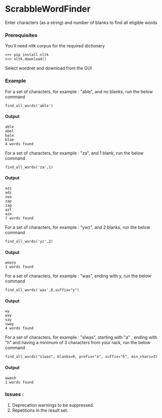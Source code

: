 # ScrabbleWordFinder
Enter characters (as a string) and number of blanks to find all eligible words

### Prerequisites

You'll need nltk corpus for the required dictionary

```
>>> pip install nltk
>>> nltk.download()
```

Select wordnet and download from the GUI

### Example

For a set of characters, for example : "able", and no blanks, run the below command
```
find_all_words('able')
```
#### Output
```
able
abel
bale
blae
4 words found
```
For a set of characters, for example : "za", and 1 blank, run the below command
```
find_all_words('za',1)
```
#### Output
```
azs
adz
zea
zap
zag
azt
azo
7 words found
```
For a set of characters, for example : "ywz", and 2 blanks, run the below command
```
find_all_words('yz',2)
```
#### Output
```
woozy
1 words found
```
For a set of characters, for example : "was", ending with y, run the below command
```
find_all_words('was',0,suffix="y")
```
#### Output
```
wy
way
say
sway
4 words found
```
For a set of characters, for example : "slwas", starting with "a"
, ending with "h" and having a minimum of 3 characters from your rack, run the below command
```
find_all_words("slwas", blanks=0, prefix="a", suffix="h", min_chars=3)
```
#### Output
```
awash
1 words found
```
### Issues : 
1. Deprecation warnings to be suppressed.
2. Repetitions in the result set.
